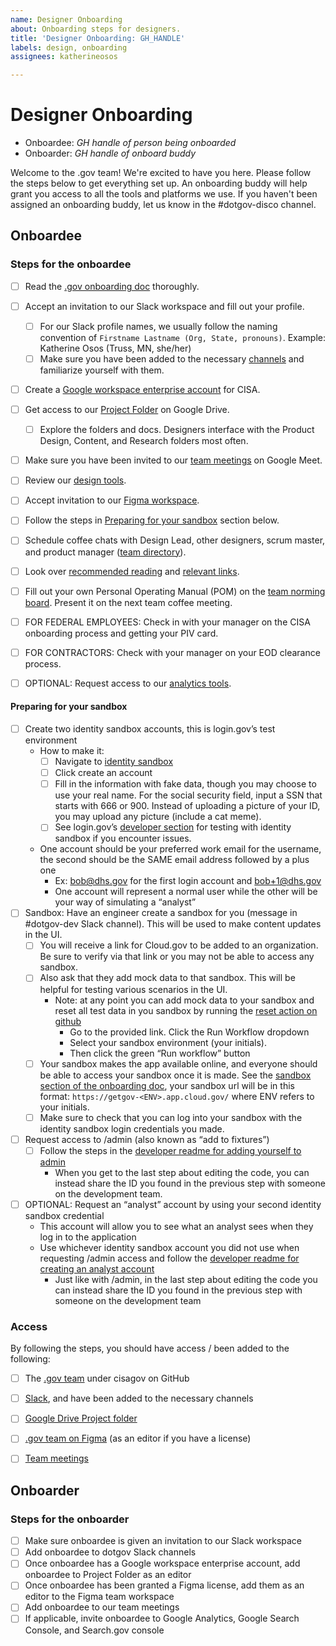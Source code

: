 ```yaml
---
name: Designer Onboarding
about: Onboarding steps for designers.
title: 'Designer Onboarding: GH_HANDLE'
labels: design, onboarding
assignees: katherineosos

---
```


# Designer Onboarding

- Onboardee: _GH handle of person being onboarded_
- Onboarder: _GH handle of onboard buddy_

Welcome to the .gov team! We're excited to have you here. Please follow the steps below to get everything set up. An onboarding buddy will help grant you access to all the tools and platforms we use. If you haven't been assigned an onboarding buddy, let us know in the #dotgov-disco channel. 

## Onboardee

### Steps for the onboardee
- [ ] Read the [.gov onboarding doc](https://docs.google.com/document/d/1ukbpW4LSqkb_CCt8LWfpehP03qqfyYfvK3Fl21NaEq8/edit?usp=sharing) thoroughly.
- [ ] Accept an invitation to our Slack workspace and fill out your profile.
  - [ ] For our Slack profile names, we usually follow the naming convention of `Firstname Lastname (Org, State, pronouns)`. 
      Example: Katherine Osos (Truss, MN, she/her)
  - [ ] Make sure you have been added to the necessary [channels](https://docs.google.com/document/d/1ukbpW4LSqkb_CCt8LWfpehP03qqfyYfvK3Fl21NaEq8/edit#heading=h.li3lqcygw8ax) and familiarize yourself with them.
- [ ] Create a [Google workspace enterprise account](https://docs.google.com/document/d/1ukbpW4LSqkb_CCt8LWfpehP03qqfyYfvK3Fl21NaEq8/edit?pli=1#heading=h.xowzg9w0qlis) for CISA.
- [ ] Get access to our [Project Folder](https://drive.google.com/drive/folders/1qkoFQBlzXA7axi9CZ_OBhlJqRcqlNfpW?usp=drive_link) on Google Drive.
  - [ ] Explore the folders and docs. Designers interface with the Product Design, Content, and Research folders most often.
- [ ] Make sure you have been invited to our [team meetings](https://docs.google.com/document/d/1ukbpW4LSqkb_CCt8LWfpehP03qqfyYfvK3Fl21NaEq8/edit#heading=h.h62kzew057p1) on Google Meet.
- [ ] Review our [design tools](https://docs.google.com/document/d/1ukbpW4LSqkb_CCt8LWfpehP03qqfyYfvK3Fl21NaEq8/edit?pli=1#heading=h.aprurp3z4gmv).
- [ ] Accept invitation to our [Figma workspace](https://www.figma.com/files/1287135731043703282/team/1299882813146449644).
- [ ] Follow the steps in [Preparing for your sandbox](#preparing-for-your-sandbox) section below.
- [ ] Schedule coffee chats with Design Lead, other designers, scrum master, and product manager ([team directory](https://docs.google.com/document/d/1ukbpW4LSqkb_CCt8LWfpehP03qqfyYfvK3Fl21NaEq8/edit?pli=1#heading=h.1vq6r8e52e9f)).
- [ ] Look over [recommended reading](https://docs.google.com/document/d/1ukbpW4LSqkb_CCt8LWfpehP03qqfyYfvK3Fl21NaEq8/edit?pli=1#heading=h.7ox9ee7v5q5n) and [relevant links](https://docs.google.com/document/d/1ukbpW4LSqkb_CCt8LWfpehP03qqfyYfvK3Fl21NaEq8/edit?pli=1#heading=h.d9pac1gc751t).
- [ ] Fill out your own Personal Operating Manual (POM) on the [team norming board](https://miro.com/app/board/uXjVMxMu1SA=/). Present it on the next team coffee meeting. 
- [ ] FOR FEDERAL EMPLOYEES: Check in with your manager on the CISA onboarding process and getting your PIV card.
- [ ] FOR CONTRACTORS: Check with your manager on your EOD clearance process.
- [ ] OPTIONAL: Request access to our [analytics tools](https://docs.google.com/document/d/1ukbpW4LSqkb_CCt8LWfpehP03qqfyYfvK3Fl21NaEq8/edit?pli=1#heading=h.9q334hs4lbks). 


#### Preparing for your sandbox
- [ ] Create two identity sandbox accounts, this is login.gov’s test environment
  - How to make it:
    - [ ] Navigate to [identity sandbox](https://idp.int.identitysandbox.gov/)
    - [ ] Click create an account
    - [ ] Fill in the information with fake data, though you may choose to use your real name. For the social security field, input a SSN that starts with 666 or 900. Instead of uploading a picture of your ID, you may upload any picture (include a cat meme).
    - [ ] See login.gov’s [developer section](https://developers.login.gov/testing/#testing-identity-proofing) for testing with identity sandbox if you encounter issues.
  - One account should be your preferred work email for the username, the second should be the SAME email address followed by a plus one
    - Ex: bob@dhs.gov for the first login account and bob+1@dhs.gov
    - One account will represent a normal user while the other will be your way of simulating a “analyst”
- [ ] Sandbox: Have an engineer create a sandbox for you (message in #dotgov-dev Slack channel). This will be used to make content updates in the UI.
  - [ ] You will receive a link for Cloud.gov to be added to an organization. Be sure to verify via that link or you may not be able to access any sandbox.
  - [ ] Also ask that they add mock data to that sandbox. This will be helpful for testing various scenarios in the UI.
    - Note: at any point you can add mock data to your sandbox and reset all test data in you sandbox by running the [reset action on github](https://github.com/cisagov/getgov/actions/workflows/reset-db.yaml)
      - Go to the provided link. Click the Run Workflow dropdown
      - Select your sandbox environment (your initials).
      - Then click the green “Run workflow” button
   - [ ] Your sandbox makes the app available online, and everyone should be able to access your sandbox once it is made. See the [sandbox section of the onboarding doc](https://docs.google.com/document/d/1ukbpW4LSqkb_CCt8LWfpehP03qqfyYfvK3Fl21NaEq8/edit#heading=h.cdlfxamcvus5), your sandbox url will be in this format: `https://getgov-<ENV>.app.cloud.gov/` where ENV refers to your initials.
   - [ ] Make sure to check that you can log into your sandbox with the identity sandbox login credentials you made.
- [ ] Request access to /admin (also known as “add to fixtures”)
  - [ ] Follow the steps in the [developer readme for adding yourself to admin](https://github.com/cisagov/getgov/blob/main/docs/developer/README.md#adding-user-to-admin)
    - When you get to the last step about editing the code, you can instead share the ID you found in the previous step with someone on the development team.
- [ ] OPTIONAL: Request an “analyst” account by using your second identity sandbox credential 
  - This account will allow you to see what an analyst sees when they log in to the application
  - Use whichever identity sandbox account you did not use when requesting /admin access and follow the [developer readme for creating an analyst account](https://github.com/cisagov/getgov/blob/main/docs/developer/README.md#adding-an-analyst-to-admin)
    - Just like with /admin, in the last step about editing the code you can instead share the ID you found in the previous step with someone on the development team


### Access
By following the steps, you should have access / been added to the following:
- [ ] The [.gov team](https://github.com/orgs/cisagov/teams/gov) under cisagov on GitHub
- [ ] [Slack](dhscisa.enterprise.slack.com), and have been added to the necessary channels
- [ ] [Google Drive Project folder](https://drive.google.com/drive/folders/1qkoFQBlzXA7axi9CZ_OBhlJqRcqlNfpW?usp=drive_link)
- [ ] [.gov team on Figma](https://www.figma.com/files/1287135731043703282/team/1299882813146449644) (as an editor if you have a license)
- [ ] [Team meetings](https://docs.google.com/document/d/1ukbpW4LSqkb_CCt8LWfpehP03qqfyYfvK3Fl21NaEq8/edit#heading=h.h62kzew057p1)


## Onboarder

### Steps for the onboarder
- [ ] Make sure onboardee is given an invitation to our Slack workspace
- [ ] Add onboardee to dotgov Slack channels
- [ ] Once onboardee has a Google workspace enterprise account, add onboardee to Project Folder as an editor
- [ ] Once onboardee has been granted a Figma license, add them as an editor to the Figma team workspace
- [ ] Add onboardee to our team meetings
- [ ] If applicable, invite onboardee to Google Analytics, Google Search Console, and Search.gov console

